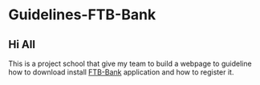# Guidelines-FTB-Bank
## Hi All

This is a project school that give my team to build a webpage to guideline how to download install [FTB-Bank](https://ftb.com.kh/en/) application and how to register it.
